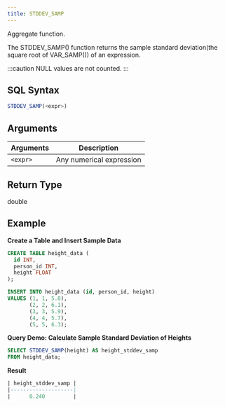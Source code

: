 ```yaml
---
title: STDDEV_SAMP
---
```


Aggregate function.

The STDDEV_SAMP() function returns the sample standard deviation(the square root of VAR_SAMP()) of an expression.

:::caution
NULL values are not counted.
:::

## SQL Syntax

```sql
STDDEV_SAMP(<expr>)
```

## Arguments

| Arguments | Description              |
|-----------|--------------------------|
| `<expr>`  | Any numerical expression |

## Return Type

double

## Example

**Create a Table and Insert Sample Data**
```sql
CREATE TABLE height_data (
  id INT,
  person_id INT,
  height FLOAT
);

INSERT INTO height_data (id, person_id, height)
VALUES (1, 1, 5.8),
       (2, 2, 6.1),
       (3, 3, 5.9),
       (4, 4, 5.7),
       (5, 5, 6.3);
```

**Query Demo: Calculate Sample Standard Deviation of Heights**
```sql
SELECT STDDEV_SAMP(height) AS height_stddev_samp
FROM height_data;
```

**Result**
```sql
| height_stddev_samp |
|--------------------|
|      0.240         |
```